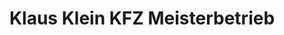 ---
title: "Klaus Klein KFZ Meisterbetrieb"
url: /kamp-lintfort/klaus-klein-kfz-meisterbetrieb/
shop: Autowerkstatt
---